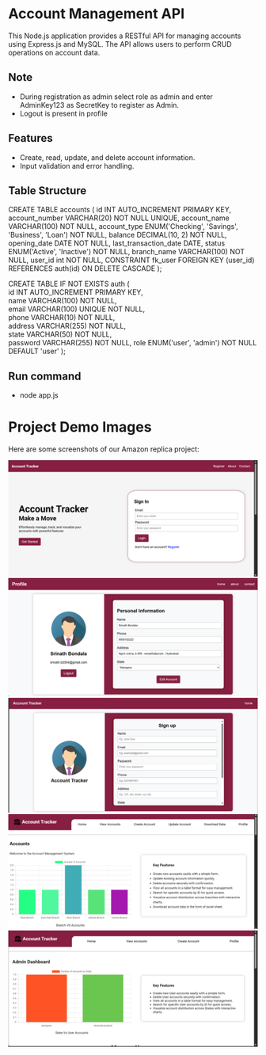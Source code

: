 # Account Management API

This Node.js application provides a RESTful API for managing accounts using Express.js and MySQL. The API allows users to perform CRUD operations on account data.

## Note

- During registration as admin select role as admin and enter AdminKey123 as SecretKey to register as Admin.
- Logout is present in profile  

## Features

- Create, read, update, and delete account information.
- Input validation and error handling.

## Table Structure 

CREATE TABLE accounts (
    id INT AUTO_INCREMENT PRIMARY KEY,
    account_number VARCHAR(20) NOT NULL UNIQUE,
    account_name VARCHAR(100) NOT NULL,
    account_type ENUM('Checking', 'Savings', 'Business', 'Loan') NOT NULL,
    balance DECIMAL(10, 2) NOT NULL,
    opening_date DATE NOT NULL,
    last_transaction_date DATE,
    status ENUM('Active', 'Inactive') NOT NULL,
    branch_name VARCHAR(100) NOT NULL,
    user_id int NOT NULL,
    CONSTRAINT fk_user FOREIGN KEY (user_id) REFERENCES auth(id) ON DELETE CASCADE
);

CREATE TABLE IF NOT EXISTS auth (     
    id INT AUTO_INCREMENT PRIMARY KEY,     
    name VARCHAR(100) NOT NULL,     
    email VARCHAR(100) UNIQUE NOT NULL,     
    phone VARCHAR(10) NOT NULL,     
    address VARCHAR(255) NOT NULL,     
    state VARCHAR(50) NOT NULL,     
    password VARCHAR(255) NOT NULL,
    role ENUM('user', 'admin') NOT NULL DEFAULT 'user'
);


## Run command

- node app.js

# Project Demo Images

Here are some screenshots of our Amazon replica project:

![Main Page](images/main_page.png)
![Profile ](images/profile.png)
![Register page](images/register.png)
![user page](images/user1.png)
![admin page](images/admin.png)